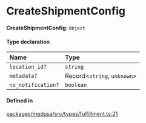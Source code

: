 # CreateShipmentConfig

 **CreateShipmentConfig**: `Object`

#### Type declaration

| Name | Type |
| :------ | :------ |
| `location_id?` | `string` |
| `metadata?` | Record<`string`, `unknown`\> |
| `no_notification?` | `boolean` |

#### Defined in

[packages/medusa/src/types/fulfillment.ts:21](https://github.com/medusajs/medusa/blob/3d9f5ae63/packages/medusa/src/types/fulfillment.ts#L21)
